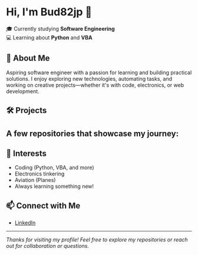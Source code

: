 # Hi, I'm Bud82jp 👋

🎓 Currently studying **Software Engineering**  
💻 Learning about **Python** and **VBA**

## 🚀 About Me

Aspiring software engineer with a passion for learning and building practical solutions. I enjoy exploring new technologies, automating tasks, and working on creative projects—whether it's with code, electronics, or web development.

## 🛠️ Projects

A few repositories that showcase my journey:
- 


## 🌱 Interests

- Coding (Python, VBA, and more)
- Electronics tinkering
- Aviation (Planes)
- Always learning something new!

## 📫 Connect with Me

- [LinkedIn](#) <!-- Add your LinkedIn URL here! -->

---

*Thanks for visiting my profile! Feel free to explore my repositories or reach out for collaboration or questions.*
